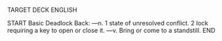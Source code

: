 TARGET DECK
ENGLISH

START
Basic
Deadlock
Back: —n. 1 state of unresolved conflict. 2 lock requiring a key to open or close it. —v. Bring or come to a standstill.
END

